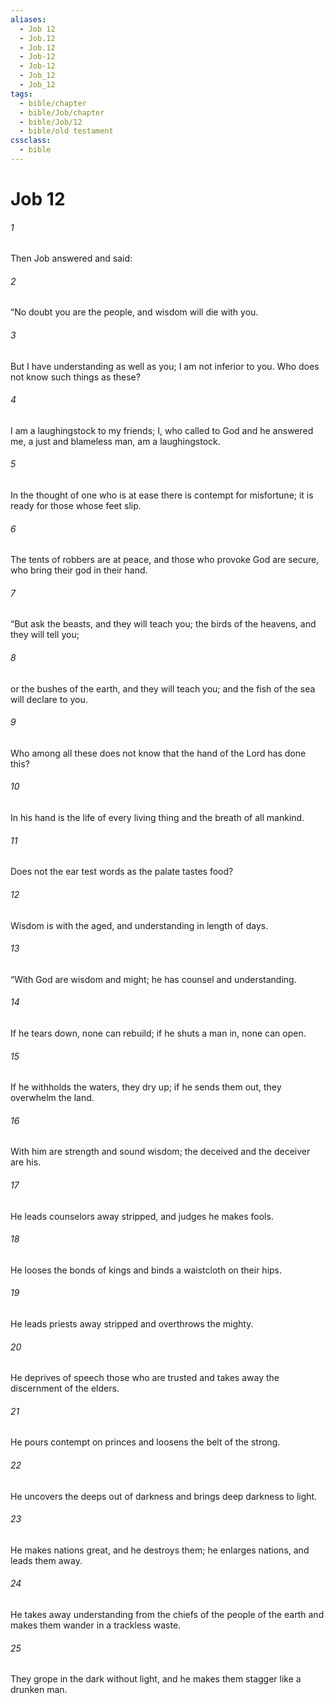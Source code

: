 ```yaml
---
aliases:
  - Job 12
  - Job.12
  - Job.12
  - Job-12
  - Job-12
  - Job_12
  - Job_12
tags:
  - bible/chapter
  - bible/Job/chapter
  - bible/Job/12
  - bible/old testament
cssclass:
  - bible
---
```


# Job 12

###### 1
Then Job answered and said:
###### 2
“No doubt you are the people, and wisdom will die with you.
###### 3
But I have understanding as well as you; I am not inferior to you. Who does not know such things as these?
###### 4
I am a laughingstock to my friends; I, who called to God and he answered me, a just and blameless man, am a laughingstock.
###### 5
In the thought of one who is at ease there is contempt for misfortune; it is ready for those whose feet slip.
###### 6
The tents of robbers are at peace, and those who provoke God are secure, who bring their god in their hand.
###### 7
“But ask the beasts, and they will teach you; the birds of the heavens, and they will tell you;
###### 8
or the bushes of the earth, and they will teach you; and the fish of the sea will declare to you.
###### 9
Who among all these does not know that the hand of the Lord has done this?
###### 10
In his hand is the life of every living thing and the breath of all mankind.
###### 11
Does not the ear test words as the palate tastes food?
###### 12
Wisdom is with the aged, and understanding in length of days.
###### 13
“With God are wisdom and might; he has counsel and understanding.
###### 14
If he tears down, none can rebuild; if he shuts a man in, none can open.
###### 15
If he withholds the waters, they dry up; if he sends them out, they overwhelm the land.
###### 16
With him are strength and sound wisdom; the deceived and the deceiver are his.
###### 17
He leads counselors away stripped, and judges he makes fools.
###### 18
He looses the bonds of kings and binds a waistcloth on their hips.
###### 19
He leads priests away stripped and overthrows the mighty.
###### 20
He deprives of speech those who are trusted   and takes away the discernment of the elders.
###### 21
He pours contempt on princes and loosens the belt of the strong.
###### 22
He uncovers the deeps out of darkness and brings deep darkness to light.
###### 23
He makes nations great, and he destroys them; he enlarges nations, and leads them away.
###### 24
He takes away understanding from the chiefs of the people of the earth and makes them wander in a trackless waste.
###### 25
They grope in the dark without light, and he makes them stagger like a drunken man.


